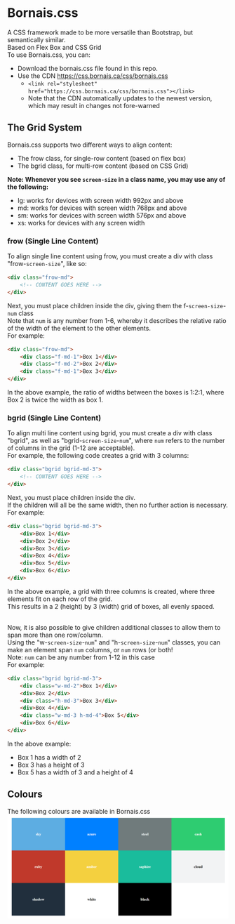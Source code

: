 # Bornais.css
A CSS framework made to be more versatile than Bootstrap, but semantically similar.<br>
Based on Flex Box and CSS Grid<br>
To use Bornais.css, you can:
* Download the bornais.css file found in this repo.
* Use the CDN https://css.bornais.ca/css/bornais.css
    * `<link rel="stylesheet" href="https://css.bornais.ca/css/bornais.css"></link>`
    * Note that the CDN automatically updates to the newest version, which may result in changes not fore-warned

## The Grid System
Bornais.css supports two different ways to align content:
* The frow class, for single-row content (based on flex box)
* The bgrid class, for multi-row content (based on CSS Grid)

**Note: Whenever you see `screen-size` in a class name, you may use any of the following:**
* lg: works for devices with screen width 992px and above
* md: works for devices with screen width 768px and above
* sm: works for devices with screen width 576px and above
* xs: works for devices with any screen width

### frow (Single Line Content)
To align single line content using frow, you must create a div with class "frow-`screen-size`", like so:
```html
<div class="frow-md">
    <!-- CONTENT GOES HERE -->
</div> 
```

Next, you must place children inside the div, giving them the f-`screen-size`-`num` class<br>
Note that `num` is any number from 1-6, whereby it describes the relative ratio of the width of the element to the other elements.<br>
For example:
```html
<div class="frow-md">
    <div class="f-md-1">Box 1</div>
    <div class="f-md-2">Box 2</div>
    <div class="f-md-1">Box 3</div>
</div> 
```
In the above example, the ratio of widths between the boxes is 1:2:1, where Box 2 is twice the width as box 1.

### bgrid (Single Line Content)
To align multi line content using bgrid, you must create a div with class "bgrid", as well as "bgrid-`screen-size`-`num`", where `num` refers to the number of columns in the grid (1-12 are acceptable).<br>
For example, the following code creates a grid with 3 columns:
```html
<div class="bgrid bgrid-md-3">
    <!-- CONTENT GOES HERE -->
</div> 
```

Next, you must place children inside the div.<br>
If the children will all be the same width, then no further action is necessary.<br>
For example:
```html
<div class="bgrid bgrid-md-3">
    <div>Box 1</div>
    <div>Box 2</div>
    <div>Box 3</div>
    <div>Box 4</div>
    <div>Box 5</div>
    <div>Box 6</div>
</div> 
```
In the above example, a grid with three columns is created, where three elements fit on each row of the grid.<br>
This results in a 2 (height) by 3 (width) grid of boxes, all evenly spaced.<br><br>

Now, it is also possible to give children additional classes to allow them to span more than one row/column.<br>
Using the "w-`screen-size`-`num`" and "h-`screen-size`-`num`" classes, you can make an element span `num` columns, or `num` rows (or both! <br>
Note: `num` can be any number from 1-12 in this case<br>
For example:
```html
<div class="bgrid bgrid-md-3">
    <div class="w-md-2">Box 1</div>
    <div>Box 2</div>
    <div class="h-md-3">Box 3</div>
    <div>Box 4</div>
    <div class="w-md-3 h-md-4">Box 5</div>
    <div>Box 6</div>
</div> 
```
In the above example:
* Box 1 has a width of 2
* Box 3 has a height of 3
* Box 5 has a width of 3 and a height of 4

## Colours
The following colours are available in Bornais.css
![Image of Colour Palette](static/colors.png)